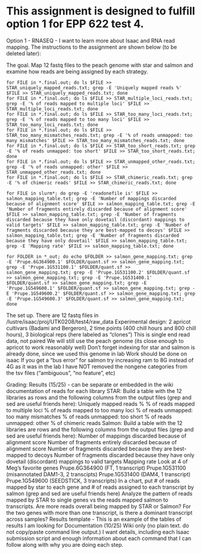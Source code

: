 # This assignment is designed to fulfill option 1 for EPP 622 test 4. 

Option 1 - RNASEQ - I want to learn more about Isaac and RNA read mapping. The instructions to the assignment are shown below (to be deleted later):
 
The goal.
Map 12 fastq files to the peach genome with star and salmon and examine how reads are being assigned by each strategy.


```
for FILE in *.final.out; do ls $FILE >> STAR_uniquely_mapped_reads.txt; grep -E 'Uniquely mapped reads %' $FILE >> STAR_uniquely_mapped_reads.txt; done
for FILE in *.final.out; do ls $FILE >> STAR_multiple_loci_reads.txt; grep -E '% of reads mapped to multiple loci' $FILE >> STAR_multiple_loci_reads.txt; done
for FILE in *.final.out; do ls $FILE >> STAR_too_many_loci_reads.txt; grep -E '% of reads mapped to too many loci' $FILE >> STAR_too_many_loci_reads.txt; done
for FILE in *.final.out; do ls $FILE >> STAR_too_many_mismatches_reads.txt; grep -E '% of reads unmapped: too many mismatches' $FILE >> STAR_too_many_mismatches_reads.txt; done
for FILE in *.final.out; do ls $FILE >> STAR_too_short_reads.txt; grep -E '% of reads unmapped: too short' $FILE >> STAR_too_short_reads.txt; done
for FILE in *.final.out; do ls $FILE >> STAR_unmapped_other_reads.txt; grep -E '% of reads unmapped: other' $FILE >> STAR_unmapped_other_reads.txt; done
for FILE in *.final.out; do ls $FILE >> STAR_chimeric_reads.txt; grep -E '% of chimeric reads' $FILE >> STAR_chimeric_reads.txt; done
```

```
for FILE in slurm*; do grep -E 'readonefile is' $FILE >> salmon_mapping_table.txt; grep -E 'Number of mappings discarded because of alignment score' $FILE >> salmon_mapping_table.txt; grep -E 'Number of fragments entirely discarded because of alignment score' $FILE >> salmon_mapping_table.txt; grep -E 'Number of fragments discarded because they have only dovetail (discordant) mappings to valid targets' $FILE >> salmon_mapping_table.txt; grep -E 'Number of fragments discarded because they are best-mapped to decoys' $FILE >> salmon_mapping_table.txt; grep -E 'Number of fragments discarded because they have only dovetail' $FILE >> salmon_mapping_table.txt; grep -E 'Mapping rate' $FILE >> salmon_mapping_table.txt; done
```

```
for FOLDER in *_out; do echo $FOLDER >> salmon_gene_mapping.txt; grep -E 'Prupe.6G364900.1' $FOLDER/quant.sf >> salmon_gene_mapping.txt; grep -E 'Prupe.1G531100.1' $FOLDER/quant.sf >> salmon_gene_mapping.txt; grep -E 'Prupe.1G531100.2' $FOLDER/quant.sf >> salmon_gene_mapping.txt; grep -E 'Prupe.1G531400.1' $FOLDER/quant.sf >> salmon_gene_mapping.txt; grep -E 'Prupe.1G549600.1' $FOLDER/quant.sf >> salmon_gene_mapping.txt; grep -E 'Prupe.1G549600.2' $FOLDER/quant.sf >> salmon_gene_mapping.txt; grep -E 'Prupe.1G549600.3' $FOLDER/quant.sf >> salmon_gene_mapping.txt; done
```



The set up.
There are 12 fastq files in /lustre/isaac/proj/UTK0208/test4/raw_data
Experimental design: 2 apricot cultivars (Badami and Bergeron), 2 time points (400 chill hours and 800 chill hours), 3 biological reps (here labeled as “clones”)
This is single end read data, not paired
We will still use the peach genome (its close enough to apricot to work reasonably well)
Don’t forget indexing for star and salmon is already done, since we used this genome in lab
Work should be done on isaac
If you get a “bus error” for salmon try increasing ram to 8G instead of 4G as it was in the lab
I have NOT removed the nongene categories from the tsv files (“ambiguous”, “no feature”, etc)
 
Grading:
Results (15/25) - can be separate or embedded in the wiki documentation of reads for each library
 STAR: Build a table with the 12 libraries as rows and the following columns from the output files (grep and sed are useful friends here):
Uniquely mapped reads %
% of reads mapped to multiple loci
% of reads mapped to too many loci
% of reads unmapped: too many mismatches
% of reads unmapped: too short
% of reads unmapped: other
% of chimeric reads
Salmon: Build a table with the 12 libraries are rows and the following columns from the output files (grep and sed are useful friends here):
Number of mappings discarded because of alignment score 
Number of fragments entirely discarded because of alignment score
Number of fragments discarded because they are best-mapped to decoys
Number of fragments discarded because they have only dovetail (discordant) mappings to valid targets
Mapping rate
Look at 4 of Meg’s favorite genes
Prupe.6G364900 (FT, 1 transcript)
Prupe.1G531100 (misannotated DAM1-3, 2 transcipts)
Prupe.1G531400  (DAM4, 1 transcript)
Prupe.1G549600 (SEEDSTICK, 3 transcripts)
In a chart, put # of reads mapped by star to each gene and # of reads assigned to each transcript by salmon (grep and sed are useful friends here)
Analyze the pattern of reads mapped by STAR to single genes vs the reads mapped salmon to transcripts. Are more reads overall being mapped by STAR or Salmon? For the two genes with more than one transcript, is there a dominant transcript across samples? 
Results template - This is an example of the tables of results I am looking for
Documentation (10/25)
 Wiki only (no plain text. do not copy/paste command line output.)
 I want details, including each Isaac submission script and enough information about each command that I can follow along with why you are doing each step.
